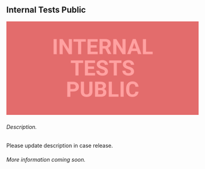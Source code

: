 ## Internal Tests Public

![](Assets/Banners/banner.1024.500.png)

###### Description.
Please update description in case release.

###### More information coming soon.

